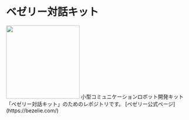 # ベゼリー対話キット
<img src="http://imgur.com/GovKnZb.jpg" width="200">
小型コミュニケーションロボット開発キット「ベゼリー対話キット」のためのレポジトリです。
[ベゼリー公式ページ](https://bezelie.com/)
